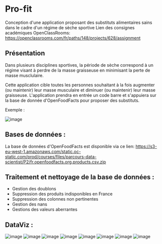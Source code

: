 # Pro-fit
Conception d'une application proposant des substituts alimentaires sains dans le cadre d'un régime de sèche sportive
Lien des consignes académiques OpenClassRooms: https://openclassrooms.com/fr/paths/148/projects/628/assignment

## Présentation

Dans plusieurs disciplines sportives, la période de sèche correspond à un régime visant à perdre de la masse graisseuse en minimisant la perte de masse musclulaire.

Cette application cible toutes les personnes souhaitant à la fois augmenter (ou maintenir) leur masse musculaire et diminuer (ou maintenir) leur masse graisseuse.
L'application prendra en entrée un code barre et s'appuiera sur la base de donnée d'OpenFoodFacts pour proposer des substituts.

Exemple :

![image](https://user-images.githubusercontent.com/76253068/169880705-3af9bc5b-4d0d-4266-a1e6-19a73c94afdd.png)

## Bases de données :
La base de données d'OpenFoodFacts est disponible via ce lien:
https://s3-eu-west-1.amazonaws.com/static.oc-static.com/prod/courses/files/parcours-data-scientist/P2/fr.openfoodfacts.org.products.csv.zip

## Traitement et nettoyage de la base de données :

- Gestion des doublons
- Suppression des produits indisponibles en France
- Suppression des colonnes non pertinentes
- Gestion des nans
- Gestions des valeurs aberrantes


## DataViz :

![image](https://user-images.githubusercontent.com/76253068/169882198-29de01cf-ff9f-45e9-bf6d-6df3abb1e2eb.png)
![image](https://user-images.githubusercontent.com/76253068/169882243-c4c1ed61-b1c0-4245-abc0-d629e967fe78.png)
![image](https://user-images.githubusercontent.com/76253068/169882267-bed23f77-5d3c-4025-b50a-a1fbae8e9534.png)
![image](https://user-images.githubusercontent.com/76253068/169882296-339669ea-46a9-4049-a2f5-c7468f5b42d1.png)
![image](https://user-images.githubusercontent.com/76253068/169882319-9a2f357f-7214-4fd6-8f08-39d1114201bc.png)
![image](https://user-images.githubusercontent.com/76253068/169882374-a7d775e2-d72f-45b4-a0f0-4bbe8a8c6442.png)
![image](https://user-images.githubusercontent.com/76253068/169882409-53a7cb77-3a0c-4e8b-8210-77330eaf863f.png)
![image](https://user-images.githubusercontent.com/76253068/169882432-86adaa16-e951-4cbf-ac0a-8ef55a3ffe3b.png)



